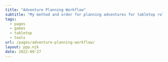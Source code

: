 ```yaml
---
title: "Adventure Planning Workflow"
subtitle: "My method and order for planning adventures for tabletop roleplaying games."
tags:
  - pages
  - games
  - tabletop
  - tools
url: /pages/adventure-planning-workflow/
layout: ppp.njk
date: 2022-09-27
---
```


